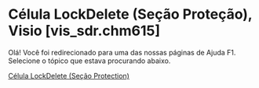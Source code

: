 
# Célula LockDelete (Seção Proteção), Visio [vis_sdr.chm615]

Olá! Você foi redirecionado para uma das nossas páginas de Ajuda F1. Selecione o tópico que estava procurando abaixo.

[Célula LockDelete (Seção Protection)](http://msdn.microsoft.com/library/596c62b7-8d42-1854-d709-592db09a6a84%28Office.15%29.aspx)
